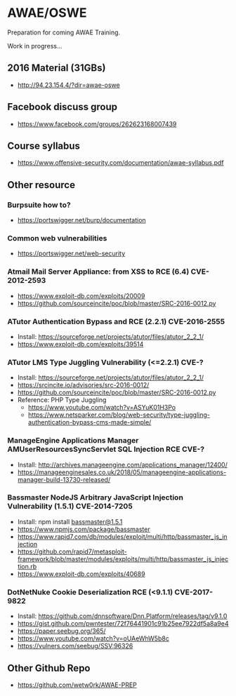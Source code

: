 # AWAE/OSWE

Preparation for coming AWAE Training. 

Work in progress...

## 2016 Material (31GBs)
- http://94.23.154.4/?dir=awae-oswe

## Facebook discuss group
- https://www.facebook.com/groups/262623168007439

## Course syllabus
- https://www.offensive-security.com/documentation/awae-syllabus.pdf

## Other resource

### Burpsuite how to?
- https://portswigger.net/burp/documentation

### Common web vulnerabilities
- https://portswigger.net/web-security

### Atmail Mail Server Appliance: from XSS to RCE (6.4) CVE-2012-2593
- https://www.exploit-db.com/exploits/20009
- https://github.com/sourceincite/poc/blob/master/SRC-2016-0012.py

### ATutor Authentication Bypass and RCE (2.2.1) CVE-2016-2555
- Install: https://sourceforge.net/projects/atutor/files/atutor_2_2_1/
- https://www.exploit-db.com/exploits/39514

### ATutor LMS Type Juggling Vulnerability (<=2.2.1) CVE-?
- Install: https://sourceforge.net/projects/atutor/files/atutor_2_2_1/
- https://srcincite.io/advisories/src-2016-0012/
- https://github.com/sourceincite/poc/blob/master/SRC-2016-0012.py
- Reference: PHP Type Juggling
  - https://www.youtube.com/watch?v=ASYuK01H3Po
  - https://www.netsparker.com/blog/web-security/type-juggling-authentication-bypass-cms-made-simple/

### ManageEngine Applications Manager AMUserResourcesSyncServlet SQL Injection RCE CVE-?
- Install: http://archives.manageengine.com/applications_manager/12400/
- https://manageenginesales.co.uk/2018/05/manageengine-applications-manager-build-13730-released/

### Bassmaster NodeJS Arbitrary JavaScript Injection Vulnerability (1.5.1) CVE-2014-7205
- Install: npm install bassmaster@1.5.1
- https://www.npmjs.com/package/bassmaster
- https://www.rapid7.com/db/modules/exploit/multi/http/bassmaster_js_injection
- https://github.com/rapid7/metasploit-framework/blob/master/modules/exploits/multi/http/bassmaster_js_injection.rb
- https://www.exploit-db.com/exploits/40689

### DotNetNuke Cookie Deserialization RCE (<9.1.1) CVE-2017-9822
- Install: https://github.com/dnnsoftware/Dnn.Platform/releases/tag/v9.1.0
- https://gist.github.com/pwntester/72f76441901c91b25ee7922df5a8a9e4
- https://paper.seebug.org/365/
- https://www.youtube.com/watch?v=oUAeWhW5b8c
- https://vulners.com/seebug/SSV:96326

## Other Github Repo
- https://github.com/wetw0rk/AWAE-PREP
